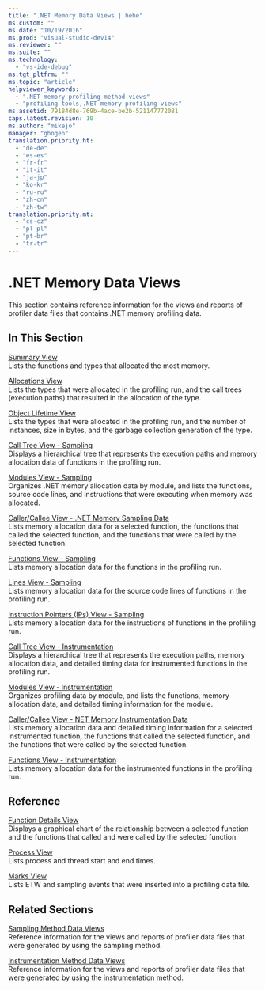 ```yaml
---
title: ".NET Memory Data Views | hehe"
ms.custom: ""
ms.date: "10/19/2016"
ms.prod: "visual-studio-dev14"
ms.reviewer: ""
ms.suite: ""
ms.technology: 
  - "vs-ide-debug"
ms.tgt_pltfrm: ""
ms.topic: "article"
helpviewer_keywords: 
  - ".NET memory profiling method views"
  - "profiling tools,.NET memory profiling views"
ms.assetid: 79184d8e-769b-4ace-be2b-521147772081
caps.latest.revision: 10
ms.author: "mikejo"
manager: "ghogen"
translation.priority.ht: 
  - "de-de"
  - "es-es"
  - "fr-fr"
  - "it-it"
  - "ja-jp"
  - "ko-kr"
  - "ru-ru"
  - "zh-cn"
  - "zh-tw"
translation.priority.mt: 
  - "cs-cz"
  - "pl-pl"
  - "pt-br"
  - "tr-tr"
---
```

# .NET Memory Data Views
This section contains reference information for the views and reports of profiler data files that contains .NET memory profiling data.  
  
## In This Section  
 [Summary View](../profiling/summary-view---.net-memory-data.md)  
 Lists the functions and types that allocated the most memory.  
  
 [Allocations View](../profiling/.net-memory-allocations-view.md)  
 Lists the types that were allocated in the profiling run, and the call trees (execution paths) that resulted in the allocation of the type.  
  
 [Object Lifetime View](../profiling/object-lifetime-view.md)  
 Lists the types that were allocated in the profiling run, and the number of instances, size in bytes, and the garbage collection generation of the type.  
  
 [Call Tree View - Sampling](../profiling/call-tree-view---.net-memory-sampling-data.md)  
 Displays a hierarchical tree that represents the execution paths and memory allocation data of functions in the profiling run.  
  
 [Modules View - Sampling](../profiling/modules-view---.net-memory-sampling-data.md)  
 Organizes .NET memory allocation data by module, and lists the functions, source code lines, and instructions that were executing when memory was allocated.  
  
 [Caller/Callee View - .NET Memory Sampling Data](../profiling/caller-callee-view---.net-memory-sampling-data.md)  
 Lists memory allocation data for a selected function, the functions that called the selected function, and the functions that were called by the selected function.  
  
 [Functions View - Sampling](../profiling/functions-view---.net-memory-sampling-data.md)  
 Lists memory allocation data for the functions in the profiling run.  
  
 [Lines View - Sampling](../profiling/lines-view---.net-memory-sampling-data.md)  
 Lists memory allocation data for the source code lines of functions in the profiling run.  
  
 [Instruction Pointers (IPs) View - Sampling](../profiling/instruction-pointers--ips--view---.net-memory-sampling-data.md)  
 Lists memory allocation data for the instructions of functions in the profiling run.  
  
 [Call Tree View - Instrumentation](../profiling/call-tree-view---.net-memory-instrumentation-data.md)  
 Displays a hierarchical tree that represents the execution paths, memory allocation data, and detailed timing data for instrumented functions in the profiling run.  
  
 [Modules View - Instrumentation](../profiling/modules-view---.net-memory-instrumentation-data.md)  
 Organizes profiling data by module, and lists the functions, memory allocation data, and detailed timing information for the module.  
  
 [Caller/Callee View - NET Memory Instrumentation Data](../profiling/caller-callee-view---net-memory-instrumentation-data.md)  
 Lists memory allocation data and detailed timing information for a selected instrumented function, the functions that called the selected function, and the functions that were called by the selected function.  
  
 [Functions View - Instrumentation](../profiling/functions-view---.net-memory-instrumentation-data.md)  
 Lists memory allocation data for the instrumented functions in the profiling run.  
  
## Reference  
 [Function Details View](../profiling/function-details-view.md)  
 Displays a graphical chart of the relationship between a selected function and the functions that called and were called by the selected function.  
  
 [Process View](../profiling/process-view.md)  
 Lists process and thread start and end times.  
  
 [Marks View](../profiling/marks-view.md)  
 Lists ETW and sampling events that were inserted into a profiling data file.  
  
## Related Sections  
 [Sampling Method Data Views](../profiling/profiler-sampling-method-data-views.md)  
 Reference information for the views and reports of profiler data files that were generated by using the sampling method.  
  
 [Instrumentation Method Data Views](../profiling/instrumentation-method-data-views.md)  
 Reference information for the views and reports of profiler data files that were generated by using the instrumentation method.